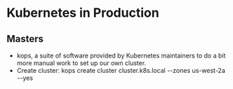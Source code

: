 # Kubernetes in Production
## Masters
- kops, a suite of software provided by Kubernetes maintainers to do a bit more manual work to set up our own cluster.
- Create cluster: kops create cluster cluster.k8s.local --zones us-west-2a --yes


